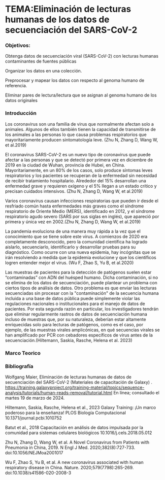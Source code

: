 # TEMA:Eliminación de lecturas humanas de los datos de secuenciación del SARS-CoV-2

### Objetivos:

Obtenga datos de secuenciación viral (SARS-CoV-2) con lecturas humanas contaminantes de fuentes públicas

Organizar los datos en una colección.

Preprocesar y mapear los datos con respecto al genoma humano de referencia.

Eliminar pares de lectura/lectura que se asignan al genoma humano de los datos originales

### Introducción

Los coronavirus son una familia de virus que normalmente afectan solo a animales. Algunos de ellos también tienen la capacidad de transmitirse de los animales a las personas lo que causa problemas respiratorios que mayoritariamente producen sintomatología leve. (Zhu N, Zhang D, Wang W, et al.2019)

El coronavirus SARS-CoV-2 es un nuevo tipo de coronavirus que puede afectar a las personas y que se detectó por primera vez en diciembre de 2019 en la ciudad de Wuhan, provincia de Hubei, en China. Mayoritariamente, en un 80% de los casos, solo produce síntomas leves respiratorios y los pacientes se recuperan de la enfermedad sin necesidad de recibir tratamiento hospitalario. Alrededor del 15% desarrollan una enfermedad grave y requieren oxígeno y el 5% llegan a un estado crítico y precisan cuidados intensivos. (Zhu N, Zhang D, Wang W, et al.2019)

Varios coronavirus causan infecciones respiratorias que pueden ir desde el resfriado común hasta enfermedades más graves como el síndrome respiratorio de Oriente Medio (MERS), identificado en 2012, y el síndrome respiratorio agudo severo (SARS por sus siglas en inglés), que apareció por primera y única vez en 2002.(Zhu N, Zhang D, Wang W, et al.2019)

La pandemia evoluciona de una manera muy rápida a la vez que el conocimiento que se tiene sobre este virus. A comienzos de 2020 era completamente desconocido, pero la comunidad científica ha logrado aislarlo, secuenciarlo, identificarlo y desarrollar pruebas para su diagnóstico. Como ocurre con una nueva epidemia, hay incógnitas que se irán resolviendo a medida que la epidemia evolucione y que los científicos logren entender mejor el virus. (Wu F, Zhao S, Yu B, et al.2020)

Las muestras de pacientes para la detección de patógenos suelen estar “contaminadas” con ADN del huésped humano. Dicha contaminación, si no se elimina de los datos de secuenciación, puede plantear un problema con ciertos tipos de análisis de datos. Otro problema es que enviar las lecturas secuenciadas sin procesar con la "contaminación" de la secuencia humana incluida a una base de datos pública puede simplemente violar las regulaciones nacionales o institucionales para el manejo de datos de pacientes. Por esta segunda razón en particular, los investigadores tendrán que eliminar regularmente rastros de datos de secuenciación humana incluso de muestras que, por su naturaleza, deberían estar altamente enriquecidas solo para lecturas de patógenos, como es el caso, por ejemplo, de las muestras virales amplicónicas, en qué secuencias virales se han amplificado por PCR con cebadores específicos de virus antes de la secuenciación.(Hiltemann, Saskia, Rasche, Helena et al. 2023)

### Marco Teorico



### Bibliografía

Wolfgang Maier, Eliminación de lecturas humanas de datos de secuenciación del SARS-CoV-2 (Materiales de capacitación de Galaxy) . https://training.galaxyproject.org/training-material/topics/sequence-analysis/tutorials/human-reads-removal/tutorial.html En línea; consultado el martes 19 de marzo de 2024.

Hiltemann, Saskia, Rasche, Helena et al., 2023 Galaxy Training: ¡Un marco poderoso para la enseñanza! PLOS Biología Computacional 10.1371/journal.pcbi.1010752

Batut et al., 2018 Capacitación en análisis de datos impulsada por la comunidad para sistemas celulares biológicos 10.1016/j.cels.2018.05.012

Zhu N, Zhang D, Wang W, et al. A Novel Coronavirus from Patients with Pneumonia in China, 2019. N Engl J Med. 2020;382(8):727-733. doi:10.1056/NEJMoa2001017

Wu F, Zhao S, Yu B, et al. A new coronavirus associated with human respiratory disease in China. Nature. 2020;579(7798):265-269. doi:10.1038/s41586-020-2008-3

